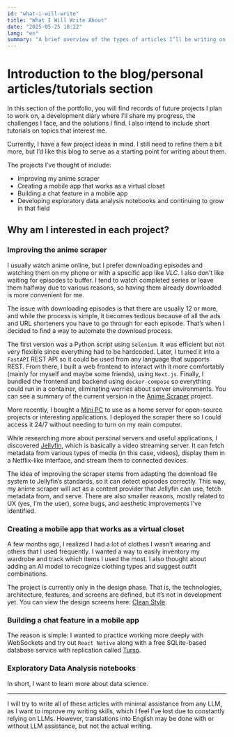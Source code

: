 ```yaml
---
id: "what-i-will-write"
title: "What I Will Write About"
date: "2025-05-25 18:22"
lang: "en"
summary: "A brief overview of the types of articles I’ll be writing on the blog."
---
```


# Introduction to the blog/personal articles/tutorials section

In this section of the portfolio, you will find records of future projects I plan to work on, a development diary where I’ll share my progress, the challenges I face, and the solutions I find. I also intend to include short tutorials on topics that interest me.

Currently, I have a few project ideas in mind. I still need to refine them a bit more, but I’d like this blog to serve as a starting point for writing about them.

The projects I’ve thought of include:

- Improving my anime scraper
- Creating a mobile app that works as a virtual closet
- Building a chat feature in a mobile app
- Developing exploratory data analysis notebooks and continuing to grow in that field

## Why am I interested in each project?

### Improving the anime scraper

I usually watch anime online, but I prefer downloading episodes and watching them on my phone or with a specific app like _VLC_. I also don’t like waiting for episodes to buffer. I tend to watch completed series or leave them halfway due to various reasons, so having them already downloaded is more convenient for me.

The issue with downloading episodes is that there are usually 12 or more, and while the process is simple, it becomes tedious because of all the ads and URL shorteners you have to go through for each episode. That’s when I decided to find a way to automate the download process.

The first version was a Python script using `Selenium`. It was efficient but not very flexible since everything had to be hardcoded. Later, I turned it into a `FastAPI` REST API so it could be used from any language that supports REST. From there, I built a web frontend to interact with it more comfortably (mainly for myself and maybe some friends), using `Next.js`. Finally, I bundled the frontend and backend using `docker-compose` so everything could run in a container, eliminating worries about server environments. You can see a summary of the current version in the [Anime Scraper](/en/project/anime-scraper) project.

More recently, I bought a [Mini PC](https://a.co/d/9tuUmhh) to use as a home server for open-source projects or interesting applications. I deployed the scraper there so I could access it 24/7 without needing to turn on my main computer.

While researching more about personal servers and useful applications, I discovered [Jellyfin](https://jellyfin.org/), which is basically a video streaming server. It can fetch metadata from various types of media (in this case, videos), display them in a Netflix-like interface, and stream them to connected devices.

The idea of improving the scraper stems from adapting the download file system to Jellyfin’s standards, so it can detect episodes correctly. This way, my anime scraper will act as a content provider that Jellyfin can use, fetch metadata from, and serve. There are also smaller reasons, mostly related to UX (yes, I’m the user), some bugs, and aesthetic improvements I’ve identified.

### Creating a mobile app that works as a virtual closet

A few months ago, I realized I had a lot of clothes I wasn’t wearing and others that I used frequently. I wanted a way to easily inventory my wardrobe and track which items I used the most. I also thought about adding an AI model to recognize clothing types and suggest outfit combinations.

The project is currently only in the design phase. That is, the technologies, architecture, features, and screens are defined, but it’s not in development yet. You can view the design screens here: [Clean Style](https://www.figma.com/design/uanCTXnN5up4c5tsSVAe0s/Clean-Style?node-id=0-1&t=ph1Zcf0zXlFCXbFk-1).

### Building a chat feature in a mobile app

The reason is simple: I wanted to practice working more deeply with WebSockets and try out `React Native` along with a free SQLite-based database service with replication called [Turso](https://turso.tech/).

### Exploratory Data Analysis notebooks

In short, I want to learn more about data science.

---

I will try to write all of these articles with minimal assistance from any LLM, as I want to improve my writing skills, which I feel I’ve lost due to constantly relying on LLMs. However, translations into English may be done with or without LLM assistance, but not the actual writing.
